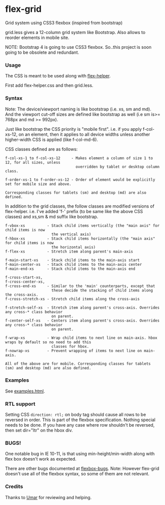 # flex-grid
Grid system using CSS3 flexbox (inspired from bootstrap)

grid.less gives a 12-column grid system like Bootstrap. Also allows to reorder elements in mobile site.

NOTE: Bootstrap 4 is going to use CSS3 flexbox. So..this project is soon going to be obsolete and redundant.

### Usage
The CSS is meant to be used along with [flex-helper](https://github.com/Munawwar/flex-helper).

First add flex-helper.css and then grid.less.

### Syntax

Note: The device/viewport naming is like bootstrap (i.e. xs, sm and md). And the viewport cut-off sizes are defined like bootstrap as well (i.e sm is>= 768px and md >= 992px).

Just like bootstrap the CSS priority is "mobile first". i.e. if you apply f-col-xs-12, on an element, then it applies to all device widths unless another higher-width CSS is applied (like f-col-md-6).

CSS classes defined are as follows:
```
f-col-xs-1 to f-col-xs-12     - Makes element a column of size 1 to 12, for all sizes, unless
                                overridden by tablet or desktop column class.

f-order-xs-1 to f-order-xs-12 - Order of element would be explicitly set for mobile size and above.

Corresponding classes for tablets (sm) and desktop (md) are also defined.
```

In addition to the grid classes, the follow classes are modified versions of flex-helper.
i.e. I've added 'f-' prefix (to be same like the above CSS classes) and xs,sm & md suffix like bootstrap.

```
f-vbox-xs          - Stack child items vertically (the "main axis" for child items is now
                     the vertical axis)
f-hbox-xs          - Stack child items horizontally (the "main axis" for child items is now
                     the horizontal axis)
f-flex-xs          - Stretch item along parent's main-axis

f-main-start-xs    - Stack child items to the main-axis start
f-main-center-xs   - Stack child items to the main-axis center
f-main-end-xs      - Stack child items to the main-axis end

f-cross-start-xs,
f-cross-center-xs,
f-cross-end-xs     - Similar to the 'main' counterparts, except that
                     these decide the stacking of child items along the cross-axis.
f-cross-stretch-xs - Stretch child items along the cross-axis

f-stretch-self-xs  - Stretch item along parent's cross-axis. Overrides any cross-* class behavior
                     on parent.
f-center-self-xs   - Centers item along parent's cross-axis. Overrides any cross-* class behavior
                     on parent.

f-wrap-xs          - Wrap child items to next line on main-axis. hbox wraps by default so no need to add this
                     classes for hbox.
f-nowrap-xs        - Prevent wrapping of items to next line on main-axis.

All of the above are for mobile. Corresponding classes for tablets (sm) and desktop (md) are also defined.
```

### Examples

See [examples.html](https://munawwar.github.io/flex-grid/examples.html).

### RTL support

Setting CSS `direction: rtl;` on body tag should cause all rows to be reversed in order. This is part of the flexbox specification. Nothing special needs to be done. If you have any case where row shouldn't be reversed, then set dir="ltr" on the hbox div.

### BUGS!

One notable bug in IE 10-11, is that using min-height/min-width along with flex box doesn't work as expected.

There are other bugs documented at [flexbox-bugs](https://github.com/philipwalton/flexbugs).
Note: However flex-grid doesn't use all of the flexbox syntax, so some of them are not relevant.

### Credits

Thanks to [Umar](https://github.com/w3debugger) for reviewing and helping.
